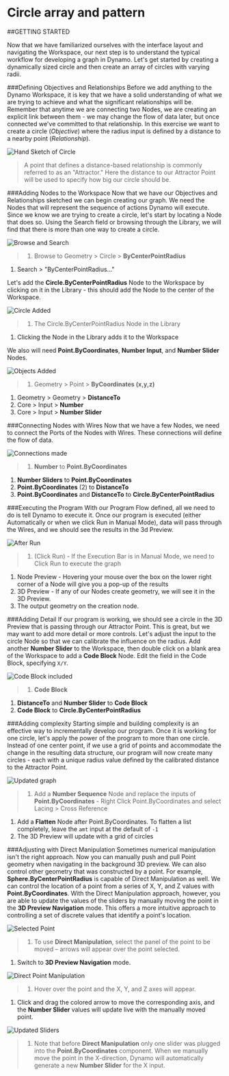 # Circle array and pattern

\##GETTING STARTED

Now that we have familiarized ourselves with the interface layout and navigating the Workspace, our next step is to understand the typical workflow for developing a graph in Dynamo. Let's get started by creating a dynamically sized circle and then create an array of circles with varying radii.

\###Defining Objectives and Relationships Before we add anything to the Dynamo Workspace, it is key that we have a solid understanding of what we are trying to achieve and what the significant relationships will be. Remember that anytime we are connecting two Nodes, we are creating an explicit link between them - we may change the flow of data later, but once connected we've committed to that relationship. In this exercise we want to create a circle (_Objective_) where the radius input is defined by a distance to a nearby point (_Relationship_).

![Hand Sketch of Circle](../../.gitbook/assets/00-Hand-Sketch-of-Circle.png)

> A point that defines a distance-based relationship is commonly referred to as an "Attractor." Here the distance to our Attractor Point will be used to specify how big our circle should be.

\###Adding Nodes to the Workspace Now that we have our Objectives and Relationships sketched we can begin creating our graph. We need the Nodes that will represent the sequence of actions Dynamo will execute. Since we know we are trying to create a circle, let's start by locating a Node that does so. Using the Search field or browsing through the Library, we will find that there is more than one way to create a circle.

![Browse and Search](../../.gitbook/assets/01-BrowseAndSearch.png)

> 1. Browse to Geometry > Circle > **ByCenterPointRadius**

1. Search > "ByCenterPointRadius..."

Let's add the **Circle.ByCenterPointRadius** Node to the Workspace by clicking on it in the Library - this should add the Node to the center of the Workspace.

![Circle Added](../../.gitbook/assets/02-CircleAdded.png)

> 1. The Circle.ByCenterPointRadius Node in the Library

1. Clicking the Node in the Library adds it to the Workspace

We also will need **Point.ByCoordinates**, **Number Input**, and **Number Slider** Nodes.

![Objects Added](../../.gitbook/assets/03-NodesAdded.png)

> 1. Geometry > Point > **ByCoordinates (x,y,z)**

1. Geometry > Geometry > **DistanceTo**
2. Core > Input > **Number**
3. Core > Input > **Number Slider**

\###Connecting Nodes with Wires Now that we have a few Nodes, we need to connect the Ports of the Nodes with Wires. These connections will define the flow of data.

![Connections made](../../.gitbook/assets/04-NodesConnected.png)

> 1. **Number** to **Point.ByCoordinates**

1. **Number Sliders** to **Point.ByCoordinates**
2. **Point.ByCoordinates** (2) to **DistanceTo**
3. **Point.ByCoordinates** and **DistanceTo** to **Circle.ByCenterPointRadius**

\###Executing the Program With our Program Flow defined, all we need to do is tell Dynamo to execute it. Once our program is executed (either Automatically or when we click Run in Manual Mode), data will pass through the Wires, and we should see the results in the 3d Preview.

![After Run](../../.gitbook/assets/05-GraphExecuted.png)

> 1. (Click Run) - If the Execution Bar is in Manual Mode, we need to Click Run to execute the graph

1. Node Preview - Hovering your mouse over the box on the lower right corner of a Node will give you a pop-up of the results
2. 3D Preview - If any of our Nodes create geometry, we will see it in the 3D Preview.
3. The output geometry on the creation node.

\###Adding Detail If our program is working, we should see a circle in the 3D Preview that is passing through our Attractor Point. This is great, but we may want to add more detail or more controls. Let's adjust the input to the circle Node so that we can calibrate the influence on the radius. Add another **Number Slider** to the Workspace, then double click on a blank area of the Workspace to add a **Code Block** Node. Edit the field in the Code Block, specifying `X/Y`.

![Code Block included](../../.gitbook/assets/06-CodeBlock.png)

> 1. **Code Block**

1. **DistanceTo** and **Number Slider** to **Code Block**
2. **Code Block** to **Circle.ByCenterPointRadius**

\###Adding complexity Starting simple and building complexity is an effective way to incrementally develop our program. Once it is working for one circle, let's apply the power of the program to more than one circle. Instead of one center point, if we use a grid of points and accommodate the change in the resulting data structure, our program will now create many circles - each with a unique radius value defined by the calibrated distance to the Attractor Point.

![Updated graph](../../.gitbook/assets/07-AddingComplexity.png)

> 1. Add a **Number Sequence** Node and replace the inputs of **Point.ByCoordinates** - Right Click Point.ByCoordinates and select Lacing > Cross Reference

1. Add a **Flatten** Node after Point.ByCoordinates. To flatten a list completely, leave the `amt` input at the default of `-1`
2. The 3D Preview will update with a grid of circles

\###Adjusting with Direct Manipulation Sometimes numerical manipulation isn't the right approach. Now you can manually push and pull Point geometry when navigating in the background 3D preview. We can also control other geometry that was constructed by a point. For example, **Sphere.ByCenterPointRadius** is capable of Direct Manipulation as well. We can control the location of a point from a series of X, Y, and Z values with **Point.ByCoordinates**. With the Direct Manipulation approach, however, you are able to update the values of the sliders by manually moving the point in the **3D Preview Navigation** mode. This offers a more intuitive approach to controlling a set of discrete values that identify a point's location.

![Selected Point](../../.gitbook/assets/08-SelectedPoint.png)

> 1. To use **Direct Manipulation**, select the panel of the point to be moved – arrows will appear over the point selected.

1. Switch to **3D Preview Navigation** mode.

![Direct Point Manipulation](../../.gitbook/assets/09-DirectPointManipulation.png)

> 1. Hover over the point and the X, Y, and Z axes will appear.

1. Click and drag the colored arrow to move the corresponding axis, and the **Number Slider** values will update live with the manually moved point.

![Updated Sliders](../../.gitbook/assets/10-UpdatedSliders.png)

> 1. Note that before **Direct Manipulation** only one slider was plugged into the **Point.ByCoordinates** component. When we manually move the point in the X-direction, Dynamo will automatically generate a new **Number Slider** for the X input.
